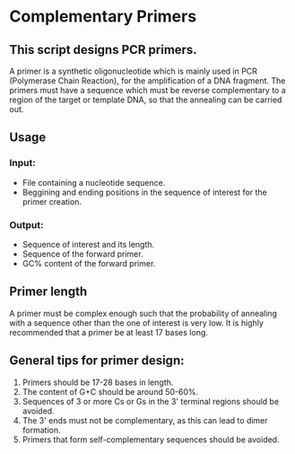 # Complementary Primers

## This script designs PCR primers.
    
A primer is a synthetic oligonucleotide which is mainly used in PCR (Polymerase Chain Reaction), for the amplification of a DNA fragment. The primers must have a sequence which must be reverse complementary to a region of the target or template DNA, so that the annealing can be carried out.


## Usage

### Input:
- File containing a nucleotide sequence.
- Beggining and ending positions in the sequence of interest for the primer creation.

### Output:
- Sequence of interest and its length.
- Sequence of the forward primer.
- GC% content of the forward primer.


## Primer length
A primer must be complex enough such that the probability of annealing with a sequence other than the one of interest is very low. It is highly recommended that a primer be at least 17 bases long.

## General tips for primer design:

1. Primers should be 17-28 bases in length.
2. The content of G+C should be around 50-60%.
4. Sequences of 3 or more Cs or Gs in the 3' terminal regions should be avoided.
5. The 3' ends must not be complementary, as this can lead to dimer formation.
6. Primers that form self-complementary sequences should be avoided.